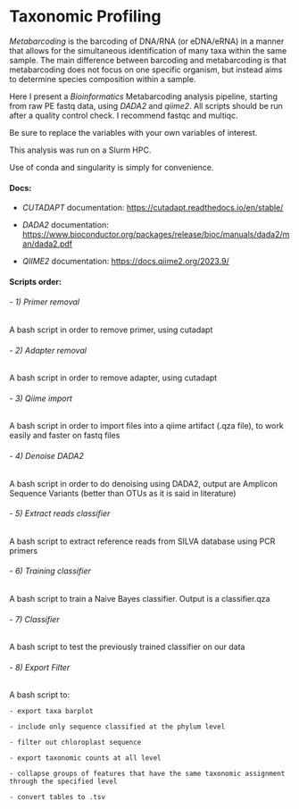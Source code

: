   # Taxonomic Profiling

*Metabarcoding* is the barcoding of DNA/RNA (or eDNA/eRNA) in a manner that allows for the simultaneous identification of many taxa within the same sample. The main difference between barcoding and metabarcoding is that metabarcoding does not focus on one specific organism, but instead aims to determine species composition within a sample.

Here I present a *Bioinformatics* Metabarcoding analysis pipeline, starting from raw PE fastq data, using _DADA2_ and _qiime2_. 
All scripts should be run after a quality control check. I recommend fastqc and multiqc. 

Be sure to replace the variables with your own variables of interest. 

This analysis was run on a Slurm HPC. 

Use of conda and singularity is simply for convenience. 

#### Docs: 

- _CUTADAPT_ documentation:
https://cutadapt.readthedocs.io/en/stable/

- _DADA2_ documentation:
https://www.bioconductor.org/packages/release/bioc/manuals/dada2/man/dada2.pdf

- _QIIME2_ documentation:
https://docs.qiime2.org/2023.9/

#### Scripts order:

###### - 1) Primer removal
  A bash script in order to remove primer, using cutadapt

###### - 2) Adapter removal
  A bash script in order to remove adapter, using cutadapt

###### - 3) Qiime import
  A bash script in order to import files into a qiime artifact (.qza file), to work easily and faster on fastq files

###### - 4) Denoise DADA2
  A bash script in order to do denoising using DADA2, output are Amplicon Sequence Variants (better than OTUs as it is said in literature)

###### - 5) Extract reads classifier
  A bash script to extract reference reads from SILVA database using PCR primers

###### - 6) Training classifier
  A bash script to train a Naive Bayes classifier. Output is a classifier.qza

###### - 7) Classifier 
  A bash script to test the previously trained classifier on our data

###### - 8) Export Filter
  A bash script to:
  
    - export taxa barplot 
    
    - include only sequence classified at the phylum level 
    
    - filter out chloroplast sequence 
    
    - export taxonomic counts at all level
    
    - collapse groups of features that have the same taxonomic assignment through the specified level
    
    - convert tables to .tsv
